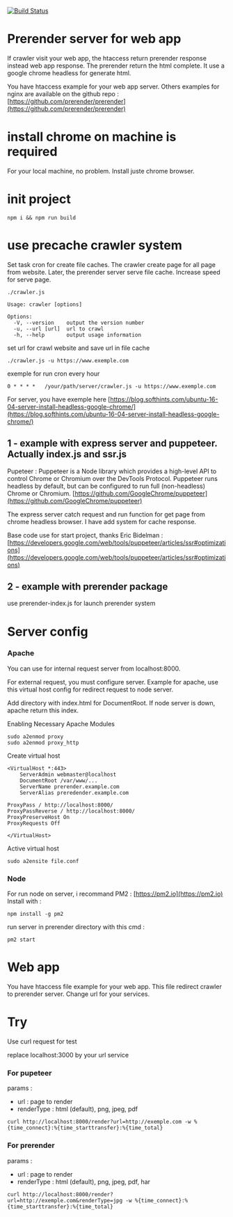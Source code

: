 [![Build Status](https://travis-ci.org/ipatate/prerender-server-example.svg?branch=master)](https://travis-ci.org/ipatate/prerender-server-example)

# Prerender server for web app

If crawler visit your web app, the htaccess return prerender response instead web app response. The prerender return the html complete.
It use a google chrome headless for generate html.

You have htaccess example for your web app server. Others examples for nginx are available on the github repo : [https://github.com/prerender/prerender](https://github.com/prerender/prerender)

# install chrome on machine is required

For your local machine, no problem. Install juste chrome browser.

# init project

```
npm i && npm run build
```

# use precache crawler system

Set task cron for create file caches. The crawler create page for all page from website. Later, the prerender server serve file cache. Increase speed for serve page.

```
./crawler.js

Usage: crawler [options]

Options:
  -V, --version    output the version number
  -u, --url [url]  url to crawl
  -h, --help       output usage information
```

set url for crawl website and save url in file cache

```
./crawler.js -u https://www.exemple.com
```

exemple for run cron every hour

```
0 * * * *   /your/path/server/crawler.js -u https://www.exemple.com
```

For server, you have exemple here [https://blog.softhints.com/ubuntu-16-04-server-install-headless-google-chrome/](https://blog.softhints.com/ubuntu-16-04-server-install-headless-google-chrome/)

## 1 - example with express server and puppeteer. Actually index.js and ssr.js

Pupeteer : Puppeteer is a Node library which provides a high-level API to control Chrome or Chromium over the DevTools Protocol. Puppeteer runs headless by default, but can be configured to run full (non-headless) Chrome or Chromium.
[https://github.com/GoogleChrome/puppeteer](https://github.com/GoogleChrome/puppeteer)

The express server catch request and run function for get page from chrome headless browser.
I have add system for cache response.

Base code use for start project, thanks Eric Bidelman : [https://developers.google.com/web/tools/puppeteer/articles/ssr#optimizations](https://developers.google.com/web/tools/puppeteer/articles/ssr#optimizations)

## 2 - example with prerender package

use prerender-index.js for launch prerender system

# Server config

### Apache

You can use for internal request server from localhost:8000.

For external request, you must configure server.
Example for apache, use this virtual host config for redirect request to node server.

Add directory with index.html for DocumentRoot. If node server is down, apache return this index.

Enabling Necessary Apache Modules

```
sudo a2enmod proxy
sudo a2enmod proxy_http
```

Create virtual host

```
<VirtualHost *:443>
    ServerAdmin webmaster@localhost
    DocumentRoot /var/www/...
    ServerName prerender.example.com
    ServerAlias preredender.example.com

ProxyPass / http://localhost:8000/
ProxyPassReverse / http://localhost:8000/
ProxyPreserveHost On
ProxyRequests Off

</VirtualHost>
```

Active virtual host
```
sudo a2ensite file.conf
```

### Node

For run node on server, i recommand PM2 : [https://pm2.io](https://pm2.io)
Install with :
```
npm install -g pm2
```

run server in prerender directory with this cmd :
```
pm2 start
```

# Web app

You have htaccess file example for your web app.
This file redirect crawler to prerender server.
Change url for your services.

# Try

Use curl request for test

replace localhost:3000 by your url service


### For pupeteer

params :
- url : page to render
- renderType : html (default), png, jpeg, pdf

```
curl http://localhost:8000/render?url=http://exemple.com -w %{time_connect}:%{time_starttransfer}:%{time_total}
```

### For prerender

params :
- url : page to render
- renderType : html (default), png, jpeg, pdf, har

```
curl http://localhost:8000/render?url=http://exemple.com&renderType=jpg -w %{time_connect}:%{time_starttransfer}:%{time_total}
```